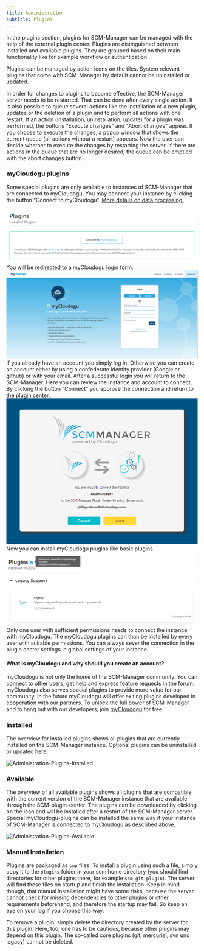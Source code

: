 ```yaml
---
title: Administration
subtitle: Plugins
---
```

In the plugins section, plugins for SCM-Manager can be managed with the help of the external plugin center. Plugins are distinguished between installed and available plugins. They are grouped based on their main functionality like for example workflow or authentication.

Plugins can be managed by action icons on the tiles. System relevant plugins that come with SCM-Manager by default cannot be uninstalled or updated.

In order for changes to plugins to become effective, the SCM-Manager server needs to be restarted. That can be done after every single action. It is also possible to queue several actions like the installation of a new plugin, updates or the deletion of a plugin and to perform all actions with one restart. If an action (installation, uninstallation, update) for a plugin was performed, the buttons "Execute changes" and "Abort changes"  appear. If you choose to execute  the changes, a popup window that shows the current queue (all actions without a restart) appears. Now the user can decide whether to execute the changes by restarting the server. If there are actions in the queue that are no longer desired, the queue can be emptied with the abort changes button.

### myCloudogu plugins
Some special plugins are only available to instances of SCM-Manager that are connected to myCloudogu. You may connect your instance by clicking the button “Connect to myCloudogu”.
[More details on data processing.](https://scm-manager.org/data-processing)

![Plugin-center not connected](assets/administration-plugin-center-not-connected.png)
You will be redirected to a myCloudogu login form. 
![myCloudogu-Login-Form](assets/myCloudogu-Login.png)
If you already have an account you simply log in. Otherwise you can create an account either by using a confederate identity provider (Google or github) or with your email.
After a successful login you will return to the SCM-Manager. Here you can review the instance and account to connect. By clicking the button “Connect” you approve the connection and return to the plugin center. 
![Confirmation of connection](assets/administration-myC-confirmation.png)
Now you can install myCloudogu plugins like basic plugins.
![Plugin-center connected with myCloudogu](assets/administration-plugin-center-connected.png)
Only one user with sufficient permissions needs to connect the instance with myCloudogu. The myCloudogu plugins can than be installed by every user with suitable permissions.
You can always sever the connection in the plugin center settings in global settings of your instance.

#### What is myCloudogu and why should you create an account?
myCloudogu is not only the home of the SCM-Manager community. You can connect to other users, get help and express feature requests in the forum. 
myCloudogu also serves special plugins to provide more value for our community. In the future myCloudogu will offer exiting plugins developed in cooperation with our partners.
To unlock the full power of SCM-Manager and to hang out with our developers, join [myCloudogu](https://my.cloudogu.com/) for free! 

### Installed
The overview for installed plugins shows all plugins that are currently installed on the SCM-Manager instance. Optional plugins can be uninstalled or updated here.

![Administration-Plugins-Installed](assets/administration-plugins-installed.png)

### Available
The overview of all available plugins shows all plugins that are compatible with the current version of the SCM-Manager instance that are available through the SCM-plugin-center. The plugins can be downloaded by clicking on the icon and will be installed after a restart of the SCM-Manager server.
Special myCloudogu-plugins can be installed the same way if your instance of SCM-Manager is connected to myCloudogu as described above.

![Administration-Plugins-Available](assets/administration-plugins-available.png)

### Manual Installation
Plugins are packaged as `smp` files. To install a plugin using such a file, simply copy it to the `plugins`
folder in your scm home directory (you should find directories for other plugins there, for example `scm-git-plugin`).
The server will find these files on startup and finish the installation. Keep in mind though, that manual installation
might have some risks, because the server cannot check for missing dependencies to other plugins or other requirements
beforehand, and therefore the startup may fail. So keep an eye on your log if you choose this way.

To remove a plugin, simply delete the directory created by the server for this plugin. Here, too, one has to be
cautious, because other plugins may depend on this plugin. The so-called core plugins (git, mercurial, svn und legacy)
cannot be deleted.
